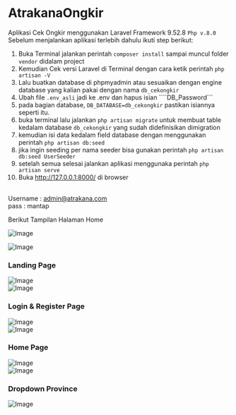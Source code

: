 # AtrakanaOngkir
Aplikasi Cek Ongkir menggunakan Laravel Framework 9.52.8 `Php v.8.0`
Sebelum menjalankan aplikasi terlebih dahulu ikuti step berikut:

1. Buka Terminal jalankan perintah ```composer install``` sampai muncul folder ```vendor``` didalam project
2. Kemudian Cek versi Laravel di Terminal dengan cara ketik perintah ```php artisan -V```
3. Lalu buatkan database di phpmyadmin atau sesuaikan dengan engine database yang kalian pakai dengan nama ```db_cekongkir```
4. Ubah file ```.env_asli``` jadi ke .env dan hapus isian ````DB_Password```
5. pada bagian database,  ```DB_DATABASE=db_cekongkir``` pastikan isiannya seperti itu.
6. buka terminal lalu jalankan ```php artisan migrate``` untuk membuat table kedalam database ```db_cekongkir``` yang sudah didefinisikan dimigration
7. kemudian isi data kedalam field database dengan menggunakan perintah ```php artisan db:seed```
8. jika ingin seeding per nama seeder bisa gunakan perintah ```php artisan db:seed UserSeeder``` 
9. setelah semua selesai jalankan aplikasi menggunaka perintah ```php artisan serve```
10. Buka http://127.0.0.1:8000/ di browser

</br> Username : admin@atrakana.com
</br> pass : mantap

Berikut Tampilan Halaman Home 

![Image](https://github.com/user-attachments/assets/fca4b879-ce09-4228-a1f0-d8195bc73f15)
</br>

![Image](https://github.com/user-attachments/assets/932fb09b-e989-44f5-80c4-8cf0756c0007)</br>

###  Landing Page

![Image](https://github.com/user-attachments/assets/37abb75d-ae73-414f-886f-0db30afa7aea) </br>
![Image](https://github.com/user-attachments/assets/1e8875d1-feb2-4ed4-95a8-6cbce202b37e) </br>

### Login & Register Page

![Image](https://github.com/user-attachments/assets/ddc2d4f7-abd8-4ffe-915f-cd7dd438a45b) </br>
![Image](https://github.com/user-attachments/assets/6dc2182a-8ad8-4cdb-bd11-8029059efcbc)</br>

### Home Page

![Image](https://github.com/user-attachments/assets/dd05b7f0-ff19-4218-8e88-871a69824f79) </br>
![Image](https://github.com/user-attachments/assets/d8b0f15b-09fc-4cbc-a5cc-072035ed349a) </br>

### Dropdown Province
![Image](https://github.com/user-attachments/assets/fb2b15fd-a50e-40eb-8561-d06ccf8fa36e)</br>
